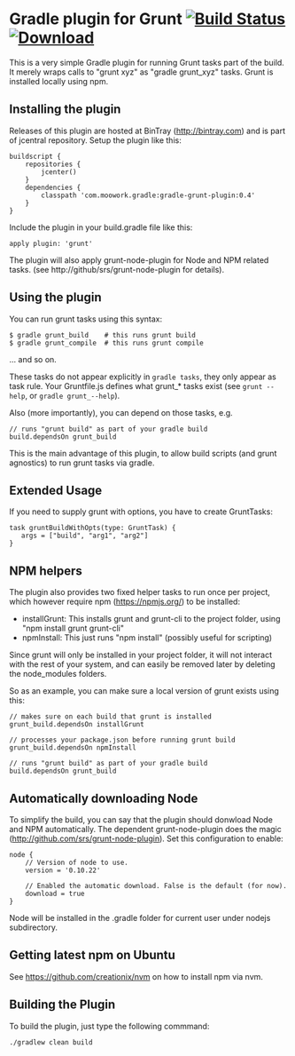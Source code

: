 Gradle plugin for Grunt [![Build Status](https://travis-ci.org/srs/gradle-grunt-plugin.png?branch=master)](https://travis-ci.org/srs/gradle-grunt-plugin) [![Download](https://api.bintray.com/packages/srs/maven/gradle-grunt-plugin/images/download.png)](https://bintray.com/srs/maven/gradle-grunt-plugin)
=======================

This is a very simple Gradle plugin for running Grunt tasks part of the build.
It merely wraps calls to "grunt xyz" as "gradle grunt_xyz" tasks. Grunt is installed locally using npm.


Installing the plugin
---------------------

Releases of this plugin are hosted at BinTray (http://bintray.com) and is part of jcentral repository.
Setup the plugin like this:

	buildscript {
		repositories {
			jcenter()
		}
    	dependencies {
			classpath 'com.moowork.gradle:gradle-grunt-plugin:0.4'
    	}
	}

Include the plugin in your build.gradle file like this:

    apply plugin: 'grunt'

The plugin will also apply grunt-node-plugin for Node and NPM related tasks. (see http://github/srs/grunt-node-plugin for details).

Using the plugin
----------------

You can run grunt tasks using this syntax:

    $ gradle grunt_build    # this runs grunt build
    $ gradle grunt_compile  # this runs grunt compile

... and so on.

These tasks do not appear explicitly in `gradle tasks`, they only appear as task rule.
Your Gruntfile.js defines what grunt_* tasks exist (see `grunt --help`, or `gradle grunt_--help`).

Also (more importantly), you can depend on those tasks, e.g.

    // runs "grunt build" as part of your gradle build
    build.dependsOn grunt_build

This is the main advantage of this plugin, to allow build
scripts (and grunt agnostics) to run grunt tasks via gradle.

Extended Usage
--------------

If you need to supply grunt with options, you have to create GruntTasks:

    task gruntBuildWithOpts(type: GruntTask) {
       args = ["build", "arg1", "arg2"]
    }


NPM helpers
-----------

The plugin also provides two fixed helper tasks to run once per project, which
however require npm (https://npmjs.org/) to be installed:

 - installGrunt: This installs grunt and grunt-cli to the project folder, using "npm install grunt grunt-cli"
 - npmInstall: This just runs "npm install" (possibly useful for scripting)

Since grunt will only be installed in your project folder, it will not
interact with the rest of your system, and can easily be removed later by
deleting the node_modules folders.

So as an example, you can make sure a local version of grunt exists using this:

    // makes sure on each build that grunt is installed
    grunt_build.dependsOn installGrunt

    // processes your package.json before running grunt build
    grunt_build.dependsOn npmInstall

    // runs "grunt build" as part of your gradle build
    build.dependsOn grunt_build


Automatically downloading Node
------------------------------

To simplify the build, you can say that the plugin should donwload Node and NPM automatically. The dependent
grunt-node-plugin does the magic (http://github.com/srs/grunt-node-plugin). Set this configuration to enable:

    node {
        // Version of node to use.
        version = '0.10.22'

        // Enabled the automatic download. False is the default (for now).
        download = true
    }

Node will be installed in the .gradle folder for current user under nodejs subdirectory.


Getting latest npm on Ubuntu
----------------------------

See https://github.com/creationix/nvm on how to install npm via nvm.

Building the Plugin
-------------------

To build the plugin, just type the following commmand:

    ./gradlew clean build

